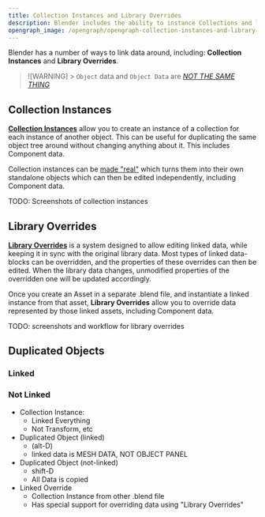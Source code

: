 ```yaml
---
title: Collection Instances and Library Overrides
description: Blender includes the ability to instance Collections and link assets from other .blend files
opengraph_image: /opengraph/opengraph-collection-instances-and-library-overrides.jpg
---
```


Blender has a number of ways to link data around, including: **Collection Instances** and **Library Overrides**.

> ![WARNING] > `Object` data and `Object Data` are [_NOT THE SAME THING_](https://docs.blender.org/manual/en/latest/scene_layout/object/introduction.html)

## Collection Instances

[**Collection Instances**](https://docs.blender.org/manual/en/latest/scene_layout/object/properties/instancing/collection.html) allow you to create an instance of a collection for each instance of another object. This can be useful for duplicating the same object tree around without changing anything about it. This includes Component data.

Collection instances can be [made "real"](https://docs.blender.org/manual/en/latest/scene_layout/object/editing/apply.html#bpy-ops-object-duplicates-make-real) which turns them into their own standalone objects which can then be edited independently, including Component data.

TODO: Screenshots of collection instances

## Library Overrides

[**Library Overrides**](https://docs.blender.org/manual/en/latest/files/linked_libraries/library_overrides.html) is a system designed to allow editing linked data, while keeping it in sync with the original library data. Most types of linked data-blocks can be overridden, and the properties of these overrides can then be edited. When the library data changes, unmodified properties of the overridden one will be updated accordingly.

Once you create an Asset in a separate .blend file, and instantiate a linked instance from that asset, **Library Overrides** allow you to override data represented by those linked assets, including Component data.

TODO: screenshots and workflow for library overrides

## Duplicated Objects

### Linked

### Not Linked

- Collection Instance:
  - Linked Everything
  - Not Transform, etc
- Duplicated Object (linked)
  - (alt-D)
  - linked data is MESH DATA, NOT OBJECT PANEL
- Duplicated Object (not-linked)
  - shift-D
  - All Data is copied
- Linked Override
  - Collection Instance from other .blend file
  - Has special support for overriding data using "Library Overrides"
